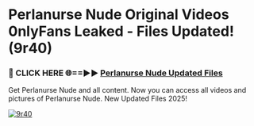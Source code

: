 # Perlanurse Nude Original Videos 0nlyFans Leaked - Files Updated! (9r40)

<h3>🔴 CLICK HERE 🌐==►► <a href="https://tinyurl.com/y5r63du9" rel="nofollow">Perlanurse Nude Updated Files</a></h3>

Get Perlanurse Nude and all content. Now you can access all videos and pictures of Perlanurse Nude. New Updated Files 2025!

[![9r40](https://i.imgur.com/UVo9nyh.gif)](https://tinyurl.com/y5r63du9)